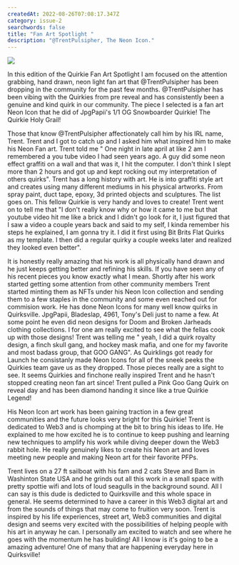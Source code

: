 ```yaml
---
createdAt: 2022-08-26T07:08:17.347Z
category: issue-2
searchwords: false
title: "Fan Art Spotlight "
description: "@TrentPulsipher, The Neon Icon."
---
```

![](/img/screenshot_20220825-235831_twitter.jpg)

In this edition of the Quirkie Fan Art Spotlight I am focused on the attention grabbing, hand drawn, neon light fan art that @TrentPulsipher has been dropping in the community for the past few months. @TrentPulsipher has been vibing with the Quirkies from pre reveal and has consistently been a genuine and kind quirk in our community. The piece I selected is a fan art Neon Icon that he did of JpgPapii's 1/1 OG Snowboarder Quirkie! The Quirkie Holy Grail! 

Those that know @TrentPulsipher affectionately call him by his IRL name, Trent. Trent and I got to catch up and I asked him what inspired him to make his Neon Fan art. Trent told me " One night in late april at like 2 am I remembered a you tube video I had seen years ago. A guy did some neon effect graffiti on a wall and that was it, I hit the computer. I don't think I slept more than 2 hours and got up and kept rocking out my interpretation of others quirks". Trent has a long history with art. He is into graffiti style art and creates using many different mediums in his physical artworks. From spray paint, duct tape, epoxy, 3d printed objects and sculptures. The list goes on. This fellow Quirkie is very handy and loves to create!  Trent went on to tell me that "I don't really know why or how it came to me but that youtube video hit me like a brick and I didn't go look for it, I just figured that I saw a video a couple years back and said to my self, I kinda remember his steps he explained, I am gonna try it. I did it first using Bit Brits Flat Quirks as my template. I then did a regular quirky a couple weeks later and realized they looked even better". 

It is honestly really amazing that his work is all physically hand drawn and he just keeps getting better and refining his skills. If you have seen any of his recent pieces you know exactly what I mean. Shortly after his work started getting some attention from other community members Trent started minting them as NFTs under his Neon Icon collection and sending them to a few staples in the community and some even reached out for commision work. He has done Neon Icons for many well know quirks in Quirksville. JpgPapii, Bladeslap, 4961, Tony's Deli just to name a few. At some point he even did neon designs for Doom and Broken Jarheads clothing collections. I for one am really excited to see what the fellas cook up with those designs! Trent was telling me  " yeah, I did a quirk royalty design, a finch skull gang, and hockey mask mafia, and one for my favorite and most badass group, that GOO GANG". As Quirklings got ready for Launch he consistanly made Neon Icons for all of the sneek peeks the Quirkies team gave us as they dropped. Those pieces really are a sight to see. It seems Quirkies and finchone really inspired Trent and he hasn't stopped creating neon fan art since! Trent pulled a Pink Goo Gang Quirk on reveal day and has been diamond handing it since like a true Quirkie Legend! 

His Neon Icon art work has been gaining traction in a few great communities and the future looks very bright for this Quirkie! Trent is dedicated to Web3 and is chomping at the bit to bring his ideas to life. He explained to me how excited he is to continue to keep pushing and learning new techniques to amplify his work while diving deeper down the Web3 rabbit hole. He really genuinely likes to create his Neon art and loves meeting new people and making Neon art for their favorite PFPs. 

Trent lives on a 27 ft sailboat with his fam and 2 cats Steve and Bam in Washinton State USA and he grinds out all this work in a small space with pretty spottie wifi and lots of loud seagulls in the background sound. All I can say is this dude is dedicted to Quirksville and this whole space in general. He seems determined to have a career in this Web3 digital art and from the sounds of things that may come to fruition very soon. Trent is inspired by his life experiences, street art, Web3 communities and digital design and seems very excited with the possibilities of helping people with his art in anyway he can. I personally am excited to watch and see where he goes with the momentum he has building! All I know is it's going to be a amazing adventure! One of many that are happening everyday here in Quirksville!